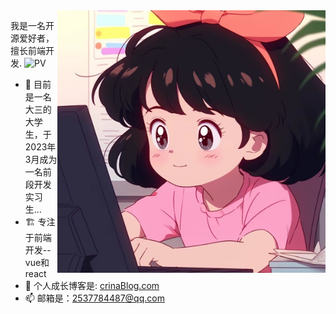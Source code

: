 <img align="right" src="./image/07131504_00.jpg" height="420" />


我是一名开源爱好者，擅长前端开发. ![PV](https://visitor-badge.glitch.me/badge?page_id=hustcc)

- 🌱 目前是一名大三的大学生，于2023年3月成为一名前段开发实习生...
- 🏗 专注于前端开发--vue和react
- 💬 个人成长博客是: [crinaBlog.com](https://crina.jc-meet.cn/)
- 📫 邮箱是：2537784487@qq.com



